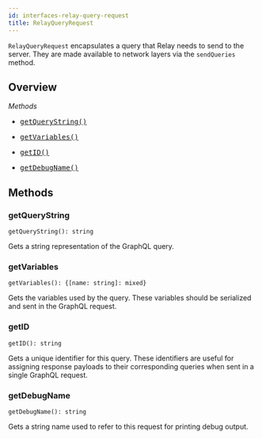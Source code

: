 ```yaml
---
id: interfaces-relay-query-request
title: RelayQueryRequest
---
```


`RelayQueryRequest` encapsulates a query that Relay needs to send to the server. They are made available to network layers via the `sendQueries` method.

## Overview

*Methods*

<ul class="apiIndex">
  <li>
    <a href="#getquerystring">
      <pre>getQueryString()</pre>
    </a>
  </li>
  <li>
    <a href="#getvariables">
      <pre>getVariables()</pre>
    </a>
  </li>
  <li>
    <a href="#getid">
      <pre>getID()</pre>
    </a>
  </li>
  <li>
    <a href="#getdebugname">
      <pre>getDebugName()</pre>
    </a>
  </li>
</ul>


## Methods

### getQueryString

```
getQueryString(): string
```

Gets a string representation of the GraphQL query.

### getVariables

```
getVariables(): {[name: string]: mixed}
```

Gets the variables used by the query. These variables should be serialized and sent in the GraphQL request.

### getID

```
getID(): string
```

Gets a unique identifier for this query. These identifiers are useful for assigning response payloads to their corresponding queries when sent in a single GraphQL request.

### getDebugName

```
getDebugName(): string
```

Gets a string name used to refer to this request for printing debug output.
